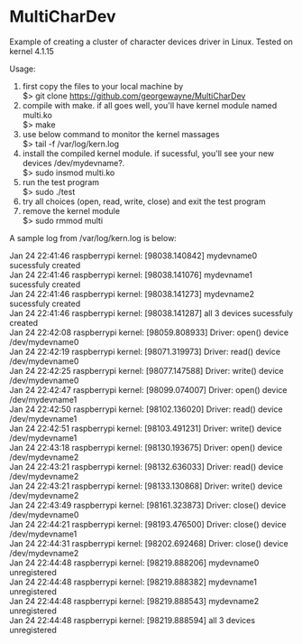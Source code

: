 # MultiCharDev
Example of creating a cluster of character devices driver in Linux. Tested on kernel 4.1.15

Usage:  
1. first copy the files to your local machine by  
    $> git clone https://github.com/georgewayne/MultiCharDev  
2. compile with make. if all goes well, you'll have kernel module named multi.ko  
    $> make  
3. use below command to monitor the kernel massages  
    $> tail -f /var/log/kern.log  
4. install the compiled kernel module. if sucessful, you'll see your new devices /dev/mydevname?.  
    $> sudo insmod multi.ko  
5. run the test program  
    $> sudo ./test  
6. try all choices (open, read, write, close) and exit the test program  
7. remove the kernel module  
    $> sudo rmmod multi  

A sample log from /var/log/kern.log is below:

Jan 24 22:41:46 raspberrypi kernel: [98038.140842] mydevname0 sucessfuly created  
Jan 24 22:41:46 raspberrypi kernel: [98038.141076] mydevname1 sucessfuly created  
Jan 24 22:41:46 raspberrypi kernel: [98038.141273] mydevname2 sucessfuly created  
Jan 24 22:41:46 raspberrypi kernel: [98038.141287] all 3 devices sucessfuly created  
Jan 24 22:42:08 raspberrypi kernel: [98059.808933] Driver: open() device /dev/mydevname0  
Jan 24 22:42:19 raspberrypi kernel: [98071.319973] Driver: read() device /dev/mydevname0  
Jan 24 22:42:25 raspberrypi kernel: [98077.147588] Driver: write() device /dev/mydevname0  
Jan 24 22:42:47 raspberrypi kernel: [98099.074007] Driver: open() device /dev/mydevname1  
Jan 24 22:42:50 raspberrypi kernel: [98102.136020] Driver: read() device /dev/mydevname1  
Jan 24 22:42:51 raspberrypi kernel: [98103.491231] Driver: write() device /dev/mydevname1  
Jan 24 22:43:18 raspberrypi kernel: [98130.193675] Driver: open() device /dev/mydevname2  
Jan 24 22:43:21 raspberrypi kernel: [98132.636033] Driver: read() device /dev/mydevname2  
Jan 24 22:43:21 raspberrypi kernel: [98133.130868] Driver: write() device /dev/mydevname2  
Jan 24 22:43:49 raspberrypi kernel: [98161.323873] Driver: close() device /dev/mydevname0  
Jan 24 22:44:21 raspberrypi kernel: [98193.476500] Driver: close() device /dev/mydevname1  
Jan 24 22:44:31 raspberrypi kernel: [98202.692468] Driver: close() device /dev/mydevname2  
Jan 24 22:44:48 raspberrypi kernel: [98219.888206] mydevname0 unregistered  
Jan 24 22:44:48 raspberrypi kernel: [98219.888382] mydevname1 unregistered  
Jan 24 22:44:48 raspberrypi kernel: [98219.888543] mydevname2 unregistered  
Jan 24 22:44:48 raspberrypi kernel: [98219.888594] all 3 devices unregistered


